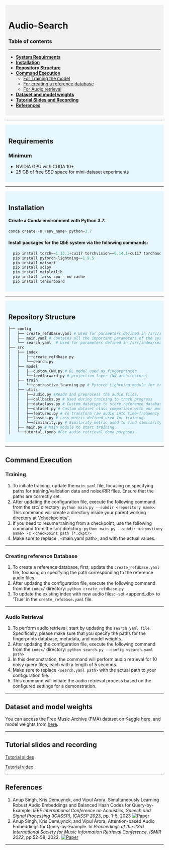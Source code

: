 <div style="background-color: #f2f2f2; padding: 10px;">

  # Audio-Search

### Table of contents 
----------------------------------------------------------------------
* [**System Requirments**](#requirements)
* [**Installation**](#installation)
* [**Repository Structure**](#repository-structure)
* [**Command Execution**](#command-execution)
    * [For Training the model](#training)
    * [For creating a reference database](#creating-reference-database)
    * [For Audio retrieval](#audio-retrieval)
* [**Dataset and model weights**](#dataset-and-model-weights)
* [**Tutorial Slides and Recording**](#tutorial-slides-and-recording) 
* [**References**](#references)
</div>

---------------------------------------------------------------------------------------------------------------------------
<div style="background-color: #e6f7ff; padding: 10px;">

## Requirements
### Minimum
* NVIDIA GPU with CUDA 10+
* 25 GB of free SSD space for mini-dataset experiments
</div>


--------------------------------------------------------------------------------------------------------------------------
<div style="background-color: #e6f7ff; padding: 10px;">

## Installation

#### Create a Conda environment with Python 3.7:
   ```python
   conda create -n <env_name> python=3.7
```
#### Install packages for the QbE system via the following commands:
 ```python
   pip install torch==1.13.1+cu117 torchvision==0.14.1+cu117 torchaudio==0.13.1 --extra-index-url https://download.pytorch.org/whl/cu117
   pip install pytorch-lightning==1.9.5
   pip install natsort
   pip install scipy
   pip install matplotlib 
   pip install faiss-cpu --no-cache
   pip install tensorboard
  ```
</div>

------------------------------------------------------------------------------------------------------------------------------------
<div style="background-color: #e6f7ff; padding: 10px;">

## Repository Structure

```python
├── config
│   ├── create_refdbase.yaml # Used for parameters defined in /src/index/create_refdbase.
│   ├── main.yaml # Contains all the important parameters of the system and is used for parameters defined in main.py. 
│   └── search.yaml  # Used for parameters defined in /src/index/search.py.
├── src
│   ├── index
│   │   ├──create_refdbase.py
│   │   └──search.py
│   ├── model
│   │   ├──custom_CNN.py # DL model used as fingerprinter
│   │   └──feedforward.py # projection layer (NN architecture)
│   ├── train
│   │   └──contrastive_learning.py # Pytorch Lightning module for training the model.
│   ├── utils
│   │   ├──audio.py #Reads and preprocess the audio files.
│   │   ├──callbacks.py # Used during training to track progress
│   │   ├──dataclass.py # Custom datatype to store reference database. Helps in fast appending to numpy array.
│   │   ├──dataset.py # Custom dataset class compatible with our model training.
│   │   ├──features.py # To transform raw audio into time-frequency representation.
│   │   ├──losses.py # Loss metric defined used for training.
│   │   └──similarity.py # Similarity metric used to find similarity between embeddings during training.
│   ├── main.py # Main module to start training.
│   └──tutorial.ipynb #For audio retrieval demo purposes.
```
</div>


--------------------------------------------------------------------------------------------
## Command Execution 
### Training
1. To initiate training, update the `main.yaml` file, focusing on specifying paths for training/validation data and noise/RIR files. Ensure that the paths are correctly set.
2. After updating the configuration file, execute the following command from the src/ directory: `python main.py --subdir <repository name>`. This command will create a directory inside your parent working directory <pwd> at '<pwd>/checkpoints/<repository name>`.
3. If you need to resume training from a checkpoint, use the following command from the src/ directory: `python main.py --subdir <repository name> -c <checkpoint path (*.ckpt)>`
4. Make sure to replace <repository name>, <main.yaml path>, and <PB directory path> with the actual values. 
---------------------------------------------------------------------------------------------------------------------
### Creating reference Database
1. To create a reference database, first, update the `create_refdbase.yaml` file, focusing on specifying the path corresponding to the reference audio files.
2. After updating the configuration file, execute the following command from the `index/` directory: `python create_refdbase.py`
3. To update the existing index with new audio files:
-set <append_db> to 'True' in the `create_refdbase.yaml` file. 
--------------------------------------------------------------------------------------------------------------------
### Audio Retrieval
1. To perform audio retrieval, start by updating the `search.yaml file`. Specifically, please make sure that you specify the paths for the fingerprints database, metadata, and model weights.
2. After updating the configuration file, execute the following command from the `index/` directory: `python search.py --config <search.yaml path>`
3. In this demonstration, the command will perform audio retrieval for 10 noisy query files, each with a length of 5 seconds.
4. Make sure to replace `<search.yaml path>` with the actual path to your configuration file.
5. This command will initiate the audio retrieval process based on the configured settings for a demonstration.
   
------------------------------------------------------------------------------------------------------------------------------
## Dataset and model weights
You can access the Free Music Archive (FMA) dataset on Kaggle [here](https://www.kaggle.com/datasets/imsparsh/fma-free-music-archive-small-medium?select=fma_medium).
and model weights from [here](https://drive.google.com/file/d/17pUMR2n8tQlXH6jFBZkownzR-3t6JSNE/view?usp=drive_link). 

-----------------------------------------------------------------------------------------------------------------------------------------------------------
## Tutorial slides and recording
[Tutorial slides](https://docs.google.com/presentation/d/1tR92Cq3baK_xeE2Uj1s1IPlYlRcN5xMv_spFGcgH8Ys/edit#slide=id.p)

[Tutorial video](https://iitk-my.sharepoint.com/:f:/g/personal/params21_iitk_ac_in/EqL7zmsX4rpCprdJV9IWtAABejBCiKhwryT9hqQn-zAp6g?e=r7hqvR)

-------------------------------------------------------------------------------------------------------------------------------------------------------------------------------------
## References

1. Anup Singh, Kris Demuynck, and Vipul Arora. Simultaneously Learning Robust Audio Embeddings and Balanced Hash Codes for Query-by-Example. *IEEE International Conference on Acoustics, Speech and Signal Processing (ICASSP), ICASSP 2023*, pp. 1-5, 2023 [![Paper](https://img.shields.io/badge/Paper-IEEE-informational?style=flat&logo=ieee&logoColor=white)](https://ieeexplore.ieee.org/abstract/document/10096103)
2.  Anup Singh, Kris Demuynck, and Vipul Arora. Attention-based Audio Embeddings for Query-by-Example. In *Proceedings of the 23rd International Society for Music Information Retrieval Conference, ISMIR 2022*,  pp.52-58, 2022.
  [![Paper](https://img.shields.io/badge/Paper-ISMIR%202022-informational?style=flat&logoColor=white)](https://archives.ismir.net/ismir2022/paper/000005.pdf)

------------------------------------------------------------------------------------------------------------------------------------------------------------------------------
